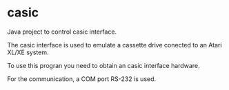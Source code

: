 # casic

Java project to control casic interface. 

The casic interface is used to emulate a cassette drive conected to an Atari XL/XE system.

To use this progran you need to obtain an casic interface hardware.

For the communication, a COM port RS-232 is used. 
